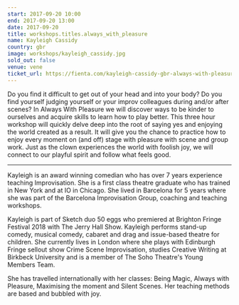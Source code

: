 ```yaml
---
start: 2017-09-20 10:00
end: 2017-09-20 13:00
date: 2017-09-20
title: workshops.titles.always_with_pleasure
name: Kayleigh Cassidy
country: gbr
image: workshops/kayleigh_cassidy.jpg
sold_out: false
venue: vene
ticket_url: https://fienta.com/kayleigh-cassidy-gbr-always-with-pleasure
---
```


Do you find it difficult to get out of your head and into your body? Do you find yourself judging yourself or your
improv colleagues during and/or after scenes? In Always With Pleasure we will discover ways to be kinder to ourselves
and acquire skills to learn how to play better. This three hour workshop will quickly delve deep into the root of
saying yes and enjoying the world created as a result. It will give you the chance to practice how to enjoy every
moment on (and off) stage with pleasure with scene and group work. Just as the clown experiences the world with
foolish joy, we will connect to our playful spirit and follow what feels good.

---

Kayleigh is an award winning comedian who has over 7 years experience teaching Improvisation.
She is a first class theatre graduate who has trained in New York and at IO in Chicago. She lived in
Barcelona for 5 years where she was part of the Barcelona Improvisation Group, coaching and teaching workshops.

Kayleigh is part of Sketch duo 50 eggs who premiered at Brighton Fringe Festival 2018 with The Jerry Hall Show.
Kayleigh performs stand-up comedy, musical comedy, cabaret and drag and issue-based theatre for children.
She currently lives in London where she plays with Edinburgh Fringe sellout show Crime Scene Improvisation,
studies Creative Writing at Birkbeck University and is a member of The Soho Theatre's Young Members Team.

She has travelled internationally with her classes: Being Magic, Always with Pleasure, Maximising the moment and
Silent Scenes. Her teaching methods are based and bubbled with joy.
